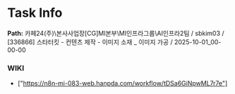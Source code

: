 # Task Info

**Path:** 카페24(주)\본사사업장\[CG]MI본부\MI인프라그룹\AI인프라2팀 / sbkim03 / [336866] 스타터킷 - 컨텐츠 제작 - 이미지 소재 _ 이미지 가공 / 2025-10-01_00-00-00

### WIKI
- ["https://n8n-mi-083-web.hanpda.com/workflow/tDSa6GiNpwML7r7e"]

